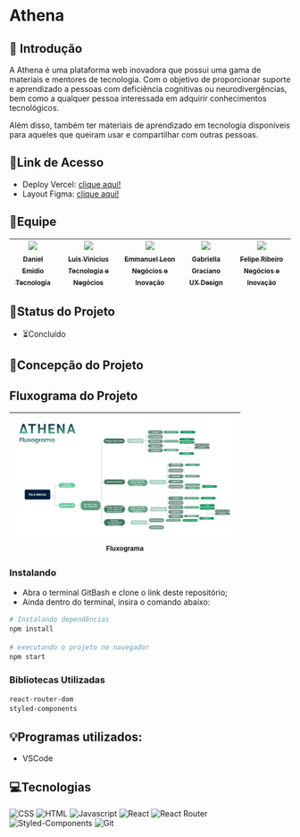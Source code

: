 # Athena

## 📖 Introdução 

A Athena é uma plataforma web inovadora que possui uma gama de materiais e mentores de tecnologia. Com o objetivo de proporcionar suporte e aprendizado a pessoas com deficiência cognitivas ou neurodivergências, bem como a qualquer pessoa interessada em adquirir conhecimentos tecnológicos. 

Além disso, também ter materiais de aprendizado em tecnologia disponíveis para aqueles que queiram usar e compartilhar com outras pessoas.

## 🔗Link de Acesso
- Deploy Vercel: [clique aqui!](https://athena-jet.vercel.app/)
- Layout Figma: [clique aqui!](https://www.figma.com/file/0qSn6LRizzOON0A4fd65qh/HACKA?type=design&node-id=41-40&t=4SemDPvhUNNLc40W-0)


## 👥Equipe
| [<img src="https://media.licdn.com/dms/image/D4D03AQGZLsmVQh1-Jw/profile-displayphoto-shrink_400_400/0/1664313008886?e=1691020800&v=beta&t=p_2V2em2zBIuOqgXjOgokzwXU3AZZhNm7bpdlin0NKg" width=115><br><sub>Daniel Emidio<br>Tecnologia</sub>](https://www.linkedin.com/in/danielemidio1988/) |[<img src="https://media.licdn.com/dms/image/D4D03AQEUirpW3r28oA/profile-displayphoto-shrink_400_400/0/1681352083998?e=1691020800&v=beta&t=Z_HJqWceOg-NDpw1VgFkWY6IZ6073NlPeiKF2Bl-YXg" width=115><br><sub>Luis Vinicius<br>Tecnologia e Negócios</sub>](https://www.linkedin.com/in/luislauriano) |[<img src="https://media.licdn.com/dms/image/D4E03AQGYhgFSRXDUtQ/profile-displayphoto-shrink_400_400/0/1684946682286?e=1691020800&v=beta&t=xfKZTHwUFGUQRdcH3Uh8zl6ikaHCwxmAqKtrglJXE-g" width=115><br><sub>Emmanuel Leon<br>Negócios e Inovação</sub>](https://www.linkedin.com/in/leonhc/) |[<img src="https://media.licdn.com/dms/image/C4E03AQFldv1ImWp3xA/profile-displayphoto-shrink_400_400/0/1573611204093?e=1691020800&v=beta&t=ZJQNEm3f1927IEWlrKSCdgtARP8cCeZd7veuj5R5SaU" width=115><br><sub>Gabriella Graciano<br>UX Design</sub>](https://www.linkedin.com/in/gabygraciano/) |[<img src="https://media.licdn.com/dms/image/C4D03AQGhqCj3w7K1gw/profile-displayphoto-shrink_400_400/0/1616780962904?e=1691020800&v=beta&t=1vP2lo_42Fyb8XdQ1lcyv2ly_c9VLQUQQPJ-Ou1jFNY" width=115><br><sub>Felipe Ribeiro<br>Negócios e Inovação</sub>](https://www.linkedin.com/in/fgribeiro/) |
| :---: |:---: |:---: |:---: |:---: |

## 🧭Status do Projeto
- ⏳Concluído

## 📄Concepção do Projeto

## Fluxograma do Projeto
| <img src="./src/assets/athenafluxograma.svg" width=400><br><sub>Fluxograma</sub> | 
| :---: |

### Instalando
- Abra o terminal GitBash e clone o link deste repositório;
- Ainda dentro do terminal, insira o comando abaixo:

```bash
# Instalando dependências
npm install

# executando o projeto no navegador
npm start
```

### Bibliotecas Utilizadas

```bash
react-router-dom
styled-components
```

## 💡Programas utilizados:
- VSCode

## 💻Tecnologias 

![CSS](https://img.shields.io/badge/CSS3-1572B6?style=for-the-badge&logo=css3&logoColor=white)
![HTML](https://img.shields.io/badge/HTML5-E34F26?style=for-the-badge&logo=html5&logoColor=white)
![Javascript](https://img.shields.io/badge/JavaScript-323330?style=for-the-badge&logo=javascript&logoColor=F7DF1E)
![React](https://img.shields.io/badge/React-20232A?style=for-the-badge&logo=react&logoColor=61DAFB)
![React Router](https://img.shields.io/badge/React_Router-CA4245?style=for-the-badge&logo=react-router&logoColor=white)
![Styled-Components](https://img.shields.io/badge/styled--components-DB7093?style=for-the-badge&logo=styled-components&logoColor=white)
![Git](https://img.shields.io/badge/GIT-E44C30?style=for-the-badge&logo=git&logoColor=white)

